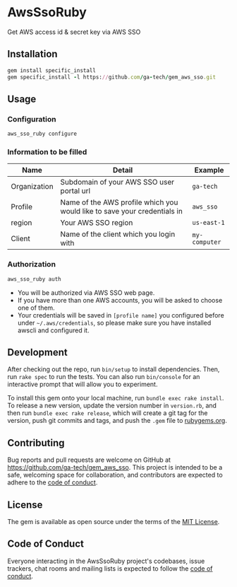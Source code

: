 # AwsSsoRuby

Get AWS access id & secret key via AWS SSO

## Installation

```ruby
gem install specific_install
gem specific_install -l https://github.com/ga-tech/gem_aws_sso.git
```

## Usage

### Configuration
```bash
aws_sso_ruby configure
```

### Information to be filled
|Name|Detail|Example|
|---|---|---|
|Organization|Subdomain of your AWS SSO user portal url|`ga-tech`|
|Profile|Name of the AWS profile which you would like to save your credentials in|`aws_sso`|
|region|Your AWS SSO region|`us-east-1`|
|Client|Name of the client which you login with|`my-computer`|

### Authorization
```bash
aws_sso_ruby auth
```
- You will be authorized via AWS SSO web page.
- If you have more than one AWS accounts, you will be asked to choose one of them.
- Your credentials will be saved in `[profile name]` you configured before under `~/.aws/credentials`, so please make sure you have installed awscli and configured it.

## Development

After checking out the repo, run `bin/setup` to install dependencies. Then, run `rake spec` to run the tests. You can also run `bin/console` for an interactive prompt that will allow you to experiment.

To install this gem onto your local machine, run `bundle exec rake install`. To release a new version, update the version number in `version.rb`, and then run `bundle exec rake release`, which will create a git tag for the version, push git commits and tags, and push the `.gem` file to [rubygems.org](https://rubygems.org).

## Contributing

Bug reports and pull requests are welcome on GitHub at https://github.com/ga-tech/gem_aws_sso. This project is intended to be a safe, welcoming space for collaboration, and contributors are expected to adhere to the [code of conduct](https://github.com/ga-tech/gem_aws_sso/blob/master/CODE_OF_CONDUCT.md).


## License

The gem is available as open source under the terms of the [MIT License](https://opensource.org/licenses/MIT).

## Code of Conduct

Everyone interacting in the AwsSsoRuby project's codebases, issue trackers, chat rooms and mailing lists is expected to follow the [code of conduct](https://github.com/ga-tech/gem_aws_sso/blob/master/CODE_OF_CONDUCT.md).
